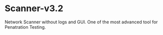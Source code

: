 # Scanner-v3.2
Network Scanner without logs and GUI. One of the most advanced tool for Penatration Testing. 
